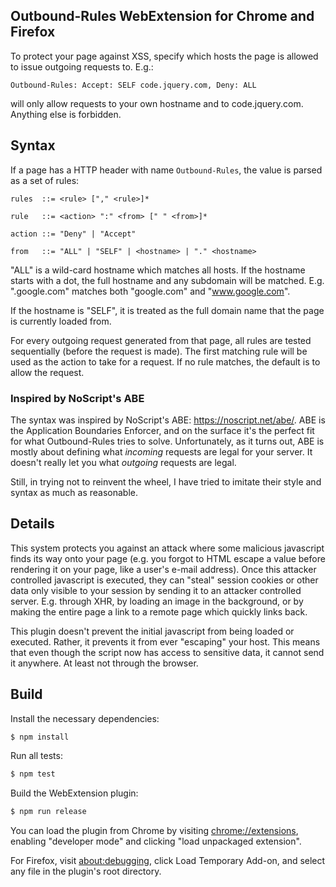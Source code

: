 ## Outbound-Rules WebExtension for Chrome and Firefox

To protect your page against XSS, specify which hosts the page is allowed to
issue outgoing requests to. E.g.:

```
Outbound-Rules: Accept: SELF code.jquery.com, Deny: ALL
```

will only allow requests to your own hostname and to code.jquery.com. Anything
else is forbidden.

## Syntax

If a page has a HTTP header with name `Outbound-Rules`, the value is parsed as a
set of rules:

```
rules  ::= <rule> ["," <rule>]*

rule   ::= <action> ":" <from> [" " <from>]*

action ::= "Deny" | "Accept"

from   ::= "ALL" | "SELF" | <hostname> | "." <hostname>
```

"ALL" is a wild-card hostname which matches all hosts. If the hostname starts
with a dot, the full hostname and any subdomain will be matched. E.g.
".google.com" matches both "google.com" and "www.google.com".

If the hostname is "SELF", it is treated as the full domain name that the page
is currently loaded from.

For every outgoing request generated from that page, all rules are tested
sequentially (before the request is made). The first matching rule will be used
as the action to take for a request. If no rule matches, the default is to allow
the request.

### Inspired by NoScript's ABE

The syntax was inspired by NoScript's ABE: https://noscript.net/abe/. ABE is the
Application Boundaries Enforcer, and on the surface it's the perfect fit for
what Outbound-Rules tries to solve. Unfortunately, as it turns out, ABE is
mostly about defining what _incoming_ requests are legal for your server. It
doesn't really let you what _outgoing_ requests are legal.

Still, in trying not to reinvent the wheel, I have tried to imitate their style
and syntax as much as reasonable.

## Details

This system protects you against an attack where some malicious javascript finds
its way onto your page (e.g. you forgot to HTML escape a value before rendering
it on your page, like a user's e-mail address). Once this attacker controlled
javascript is executed, they can "steal" session cookies or other data only
visible to your session by sending it to an attacker controlled server. E.g.
through XHR, by loading an image in the background, or by making the entire page
a link to a remote page which quickly links back.

This plugin doesn't prevent the initial javascript from being loaded or
executed. Rather, it prevents it from ever "escaping" your host. This means that
even though the script now has access to sensitive data, it cannot send it
anywhere. At least not through the browser.

## Build

Install the necessary dependencies:

```sh
$ npm install
```

Run all tests:

```sh
$ npm test
```

Build the WebExtension plugin:

```sh
$ npm run release
```

You can load the plugin from Chrome by visiting
[chrome://extensions](chrome://extensions), enabling "developer mode" and
clicking "load unpackaged extension".

For Firefox, visit [about:debugging](about:debugging), click Load Temporary
Add-on, and select any file in the plugin's root directory.
